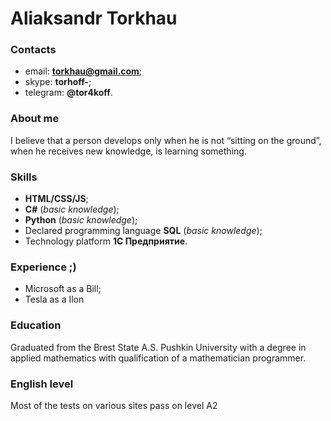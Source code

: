 # Aliaksandr Torkhau
### Contacts
- email: **torkhau@gmail.com**;
- skype: **torhoff-**;
- telegram: **@tor4koff**.
### About me
I believe that a person develops only when he is not “sitting on the ground”, when he receives new knowledge, is learning something.
### Skills
- **HTML/CSS/JS**;
- **C#** (*basic knowledge*);
- **Python** (*basic knowledge*);
- Declared programming language **SQL** (*basic knowledge*);
- Technology platform **1С Предприятие**.
### Experience ;)
- Microsoft as a Bill;
- Tesla as a Ilon
### Education
Graduated from the Brest State A.S. Pushkin University with a degree in applied mathematics with qualification of a mathematician programmer.
### English level
Most of the tests on various sites pass on level A2